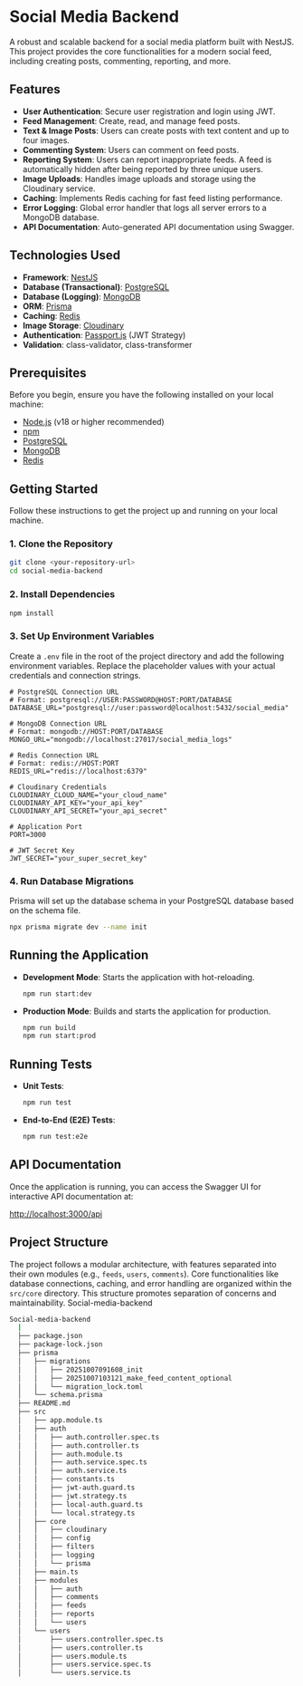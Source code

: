 # Social Media Backend

A robust and scalable backend for a social media platform built with NestJS. This project provides the core functionalities for a modern social feed, including creating posts, commenting, reporting, and more.

## Features

- **User Authentication**: Secure user registration and login using JWT.
- **Feed Management**: Create, read, and manage feed posts.
- **Text & Image Posts**: Users can create posts with text content and up to four images.
- **Commenting System**: Users can comment on feed posts.
- **Reporting System**: Users can report inappropriate feeds. A feed is automatically hidden after being reported by three unique users.
- **Image Uploads**: Handles image uploads and storage using the Cloudinary service.
- **Caching**: Implements Redis caching for fast feed listing performance.
- **Error Logging**: Global error handler that logs all server errors to a MongoDB database.
- **API Documentation**: Auto-generated API documentation using Swagger.

## Technologies Used

- **Framework**: [NestJS](https://nestjs.com/)
- **Database (Transactional)**: [PostgreSQL](https://www.postgresql.org/)
- **Database (Logging)**: [MongoDB](https://www.mongodb.com/)
- **ORM**: [Prisma](https://www.prisma.io/)
- **Caching**: [Redis](https://redis.io/)
- **Image Storage**: [Cloudinary](https://cloudinary.com/)
- **Authentication**: [Passport.js](http://www.passportjs.org/) (JWT Strategy)
- **Validation**: class-validator, class-transformer

## Prerequisites

Before you begin, ensure you have the following installed on your local machine:

- [Node.js](https://nodejs.org/en/) (v18 or higher recommended)
- [npm](https://www.npmjs.com/)
- [PostgreSQL](https://www.postgresql.org/download/)
- [MongoDB](https://www.mongodb.com/try/download/community)
- [Redis](https://redis.io/docs/getting-started/installation/)

## Getting Started

Follow these instructions to get the project up and running on your local machine.

### 1. Clone the Repository

```bash
git clone <your-repository-url>
cd social-media-backend
```

### 2. Install Dependencies

```bash
npm install
```

### 3. Set Up Environment Variables

Create a `.env` file in the root of the project directory and add the following environment variables. Replace the placeholder values with your actual credentials and connection strings.

```env
# PostgreSQL Connection URL
# Format: postgresql://USER:PASSWORD@HOST:PORT/DATABASE
DATABASE_URL="postgresql://user:password@localhost:5432/social_media"

# MongoDB Connection URL
# Format: mongodb://HOST:PORT/DATABASE
MONGO_URL="mongodb://localhost:27017/social_media_logs"

# Redis Connection URL
# Format: redis://HOST:PORT
REDIS_URL="redis://localhost:6379"

# Cloudinary Credentials
CLOUDINARY_CLOUD_NAME="your_cloud_name"
CLOUDINARY_API_KEY="your_api_key"
CLOUDINARY_API_SECRET="your_api_secret"

# Application Port
PORT=3000

# JWT Secret Key
JWT_SECRET="your_super_secret_key"
```

### 4. Run Database Migrations

Prisma will set up the database schema in your PostgreSQL database based on the schema file.

```bash
npx prisma migrate dev --name init
```

## Running the Application

- **Development Mode**: Starts the application with hot-reloading.

  ```bash
  npm run start:dev
  ```

- **Production Mode**: Builds and starts the application for production.

  ```bash
  npm run build
  npm run start:prod
  ```

## Running Tests

- **Unit Tests**:

  ```bash
  npm run test
  ```

- **End-to-End (E2E) Tests**:

  ```bash
  npm run test:e2e
  ```

## API Documentation

Once the application is running, you can access the Swagger UI for interactive API documentation at:

[http://localhost:3000/api](http://localhost:3000/api)

## Project Structure

The project follows a modular architecture, with features separated into their own modules (e.g., `feeds`, `users`, `comments`). Core functionalities like database connections, caching, and error handling are organized within the `src/core` directory. This structure promotes separation of concerns and maintainability.
Social-media-backend

```bash
Social-media-backend
  |
  ├── package.json
  ├── package-lock.json
  ├── prisma
  │   ├── migrations
  │   │   ├── 20251007091608_init
  │   │   ├── 20251007103121_make_feed_content_optional
  │   │   └── migration_lock.toml
  │   └── schema.prisma
  ├── README.md
  ├── src
  │   ├── app.module.ts
  │   ├── auth
  │   │   ├── auth.controller.spec.ts
  │   │   ├── auth.controller.ts
  │   │   ├── auth.module.ts
  │   │   ├── auth.service.spec.ts
  │   │   ├── auth.service.ts
  │   │   ├── constants.ts
  │   │   ├── jwt-auth.guard.ts
  │   │   ├── jwt.strategy.ts
  │   │   ├── local-auth.guard.ts
  │   │   └── local.strategy.ts
  │   ├── core
  │   │   ├── cloudinary
  │   │   ├── config
  │   │   ├── filters
  │   │   ├── logging
  │   │   └── prisma
  │   ├── main.ts
  │   ├── modules
  │   │   ├── auth
  │   │   ├── comments
  │   │   ├── feeds
  │   │   ├── reports
  │   │   └── users
  │   └── users
  │       ├── users.controller.spec.ts
  │       ├── users.controller.ts
  │       ├── users.module.ts
  │       ├── users.service.spec.ts
  │       └── users.service.ts
```